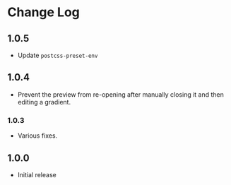 # Change Log

## 1.0.5

- Update `postcss-preset-env`

## 1.0.4

- Prevent the preview from re-opening after manually closing it and then editing a gradient.

### 1.0.3

- Various fixes.

## 1.0.0

- Initial release
